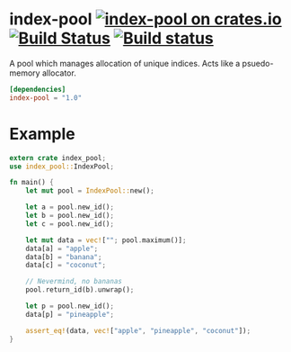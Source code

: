 # index-pool [![index-pool on crates.io](https://img.shields.io/crates/v/index-pool.svg)](https://crates.io/crates/index-pool) [![Build Status](https://travis-ci.org/Connicpu/index-pool.svg?branch=master)](https://travis-ci.org/Connicpu/index-pool) [![Build status](https://ci.appveyor.com/api/projects/status/oj0v6lw804y0hjv7?svg=true)](https://ci.appveyor.com/project/Connicpu/index-pool)

A pool which manages allocation of unique indices. Acts like a psuedo-memory allocator.

```toml
[dependencies]
index-pool = "1.0"
```

# Example

```rust
extern crate index_pool;
use index_pool::IndexPool;

fn main() {
    let mut pool = IndexPool::new();

    let a = pool.new_id();
    let b = pool.new_id();
    let c = pool.new_id();

    let mut data = vec![""; pool.maximum()];
    data[a] = "apple";
    data[b] = "banana";
    data[c] = "coconut";

    // Nevermind, no bananas
    pool.return_id(b).unwrap();

    let p = pool.new_id();
    data[p] = "pineapple";

    assert_eq!(data, vec!["apple", "pineapple", "coconut"]);
}
```

